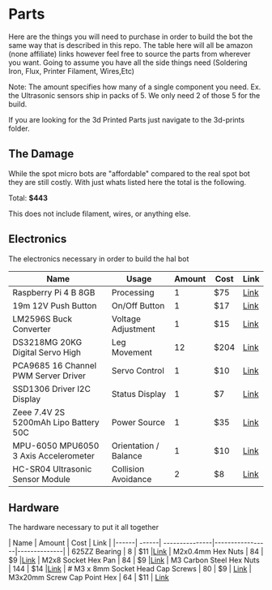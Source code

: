 # Parts

Here are the things you will need to purchase in order to build the bot the same way that is described in this repo. 
The table here will all be amazon (none affiliate) links however feel free to source the parts from wherever you want.
Going to assume you have all the side things need (Soldering Iron, Flux, Printer Filament, Wires,Etc) 

Note: The amount specifies how many of a single component you need. Ex. the Ultrasonic sensors ship in packs of 5. We only need 2 of those 5 for the build.

If you are looking for the 3d Printed Parts just navigate to the 3d-prints folder.

## The Damage

While the spot micro bots are "affordable" compared to the real spot bot they are still costly. With just whats listed here the total is the following.

Total: **$443**

This does not include filament, wires, or anything else.

## Electronics

The electronics necessary in order to build the hal bot

| Name |Usage | Amount | Cost | Link |
|------| ------| ---------------|-----------------|--------------|
| Raspberry Pi 4 B 8GB| Processing					| 1 | $75 | [Link](https://www.amazon.com/dp/B0899VXM8F) |
| 19m 12V Push Button| On/Off Button| 1 | $17| [Link](https://www.amazon.com/dp/B08225LGRT) | 
| LM2596S Buck Converter| Voltage Adjustment| 1 | $15| [Link](https://www.amazon.com/dp/B085WC5G8N) | 
| DS3218MG 20KG Digital Servo High| Leg Movement| 12 | $204| [Link](https://www.amazon.com/dp/B076CNKQX4) |
| PCA9685 16 Channel PWM Server Driver | Servo Control | 1 | $10 | [Link](https://www.amazon.com/dp/B014KTSMLA)
| SSD1306 Driver I2C Display | Status Display | 1 | $7 | [Link](https://www.amazon.com/dp/B072Q2X2LL)
| Zeee 7.4V 2S 5200mAh Lipo Battery 50C | Power Source | 1 | $35 | [Link](https://www.amazon.com/dp/B08DD38XKV)
| MPU-6050 MPU6050 3 Axis Accelerometer | Orientation / Balance | 1 | $10 | [Link](https://www.amazon.com/dp/B00LP25V1A)
| HC-SR04 Ultrasonic Sensor Module | Collision Avoidance | 2 | $8 |[Link](https://www.amazon.com/dp/B07R7RMXTY)

## Hardware

The hardware necessary to put it all together

| Name | Amount | Cost | Link |
|------| ------| ---------------|-----------------|--------------|
| 625ZZ Bearing |  8 | $11 |[Link](https://www.amazon.com/dp/B081YRKRNS)
| M2x0.4mm Hex Nuts |  84 | $9 |[Link](https://www.amazon.com/dp/B07H3SXSN2)
| M2x8 Socket Hex Pan |  84 | $9 |[Link](https://www.amazon.com/dp/B01EZPNXZO)
| M3 Carbon Steel Hex Nuts |  144 | $14 |[Link](https://www.amazon.com/dp/B07H3SXSN2)
| # M3 x 8mm Socket Head Cap Screws | 80 | $9 | [Link](https://www.amazon.com/dp/B07NTG92SL)
| M3x20mm Screw Cap Point Hex | 64 | $11 | [Link](https://www.amazon.com/dp/B0143GZHDG)

